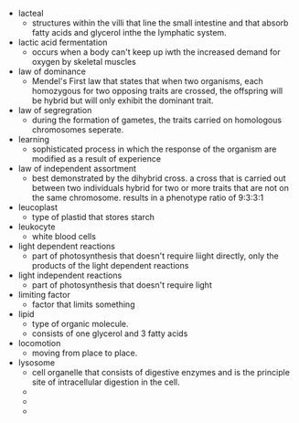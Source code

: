 - lacteal
	- structures within the villi that line the small intestine and that absorb fatty acids and glycerol inthe the lymphatic system.
- lactic acid fermentation
	- occurs when a body can't keep up iwth the increased demand for oxygen by skeletal muscles
- law of dominance
	- Mendel's First law that states that when two organisms, each homozygous for two opposing traits are crossed, the offspring will be hybrid but will only exhibit the dominant trait.
- law of segregration
	- during the formation of gametes, the traits carried on homologous chromosomes seperate.
- learning
	- sophisticated process in which the response of the organism are modified as a result of experience
- law of independent assortment
	- best demonstrated by the dihybrid cross. a cross that is carried out between two individuals hybrid for two or more traits that are not on the same chromosome. results in a phenotype ratio of 9:3:3:1
- leucoplast
	- type of plastid that stores starch
- leukocyte
	- white blood cells
- light dependent reactions
	- part of photosynthesis that doesn't require liight directly, only the products of the light dependent reactions
- light independent reactions
	- part of photosynthesis that doesn't require light
- limiting factor
	- factor that limits something
- lipid
	- type of organic molecule.
	- consists of one glycerol and 3 fatty acids
- locomotion
	- moving from place to place.
- lysosome
	- cell organelle that consists of digestive enzymes and is the principle site of intracellular digestion in the cell.
	-
	-
	-
